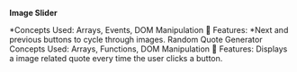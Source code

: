  **Image Slider**

*Concepts Used: Arrays, Events, DOM Manipulation
🔹 Features:
*Next and previous buttons to cycle through images.
 Random Quote Generator
Concepts Used: Arrays, Functions, DOM Manipulation
🔹 Features:
Displays a image related quote every time the user clicks a button.
